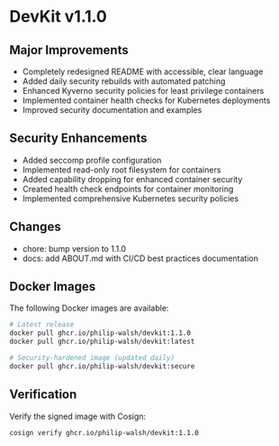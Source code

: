 # DevKit v1.1.0

## Major Improvements

* Completely redesigned README with accessible, clear language
* Added daily security rebuilds with automated patching
* Enhanced Kyverno security policies for least privilege containers
* Implemented container health checks for Kubernetes deployments
* Improved security documentation and examples

## Security Enhancements

* Added seccomp profile configuration
* Implemented read-only root filesystem for containers
* Added capability dropping for enhanced container security
* Created health check endpoints for container monitoring
* Implemented comprehensive Kubernetes security policies

## Changes

* chore: bump version to 1.1.0
* docs: add ABOUT.md with CI/CD best practices documentation

## Docker Images

The following Docker images are available:

```bash
# Latest release
docker pull ghcr.io/philip-walsh/devkit:1.1.0
docker pull ghcr.io/philip-walsh/devkit:latest

# Security-hardened image (updated daily)
docker pull ghcr.io/philip-walsh/devkit:secure
```

## Verification

Verify the signed image with Cosign:

```bash
cosign verify ghcr.io/philip-walsh/devkit:1.1.0
```